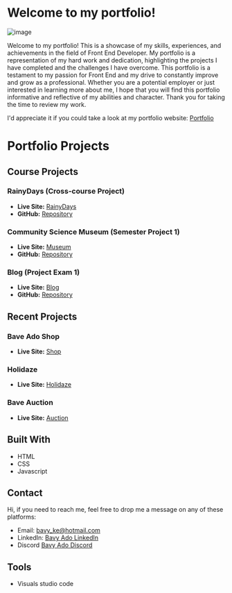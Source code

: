 
# Welcome to my portfolio!

![image](https://avatars.githubusercontent.com/u/85221462?v=4)

Welcome to my portfolio! This is a showcase of my skills, experiences, and achievements in the field of Front End Developer. My portfolio is a representation of my hard work and dedication, highlighting the projects I have completed and the challenges I have overcome. This portfolio is a testament to my passion for Front End and my drive to constantly improve and grow as a professional. Whether you are a potential employer or just interested in learning more about me, I hope that you will find this portfolio informative and reflective of my abilities and character. Thank you for taking the time to review my work. 

I'd appreciate it if you could take a look at my portfolio website: [Portfolio](https://glistening-bunny-7558e1.netlify.app/)

# Portfolio Projects

## Course Projects

### RainyDays (Cross-course Project)
- **Live Site:** [RainyDays](https://elated-poitras-26e452.netlify.app/index.html)
- **GitHub:** [Repository](https://github.com/Bavy89/HTML-CSS-CA-Assignment_Bavy-Rainydays.git)

### Community Science Museum (Semester Project 1)  
- **Live Site:** [Museum](https://trusting-borg-d28da2.netlify.app/)
- **GitHub:** [Repository](https://github.com/Bavy89/Semester-project-1_Bavy-Ado.git)

### Blog (Project Exam 1)
- **Live Site:** [Blog](https://grand-horse-ca0eca.netlify.app/index.html) 
- **GitHub:** [Repository](https://github.com/Bavy89/projectexamblog.git)

## Recent Projects

### Bave Ado Shop
- **Live Site:** [Shop](https://baveadoshop.netlify.app/)

### Holidaze
- **Live Site:** [Holidaze](https://holidazebaveado.netlify.app/)

### Bave Auction
- **Live Site:** [Auction](https://bave-auction.netlify.app/)

## Built With

- HTML
- CSS
- Javascript

## Contact

Hi, if you need to reach me, feel free to drop me a message on any of these platforms:

- Email: bavy_ke@hotmail.com
- LinkedIn: [Bavy Ado LinkedIn](https://linkedin.com/in/bavy-ado-877912114)
- Discord [Bavy Ado Discord](https://discord.com/users/<820696686832779284>)


## Tools

- Visuals studio code
